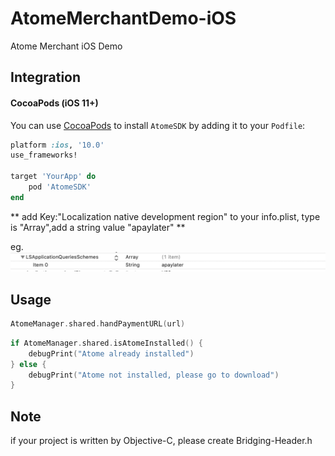 # AtomeMerchantDemo-iOS
Atome Merchant iOS Demo 

## Integration

#### CocoaPods (iOS 11+)

You can use [CocoaPods](http://cocoapods.org/) to install `AtomeSDK` by adding it to your `Podfile`:

```ruby
platform :ios, '10.0'
use_frameworks!

target 'YourApp' do
    pod 'AtomeSDK'
end
```

** add Key:"Localization native development region" to your info.plist, type is "Array",add a string value "apaylater" **

eg.
![image](image.png)


## Usage

```swift
AtomeManager.shared.handPaymentURL(url)
```

```swift
if AtomeManager.shared.isAtomeInstalled() {
    debugPrint("Atome already installed")
} else {
    debugPrint("Atome not installed, please go to download")
}
```

## Note

if your project is written by Objective-C, please create Bridging-Header.h
